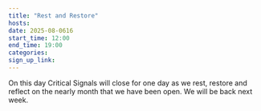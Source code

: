 ```yaml
---
title: "Rest and Restore"
hosts:
date: 2025-08-0616
start_time: 12:00
end_time: 19:00
categories:
sign_up_link: 
---
```


On this day Critical Signals will close for one day as we rest, restore and reflect on the nearly month that we have been open. We will be back next week.

